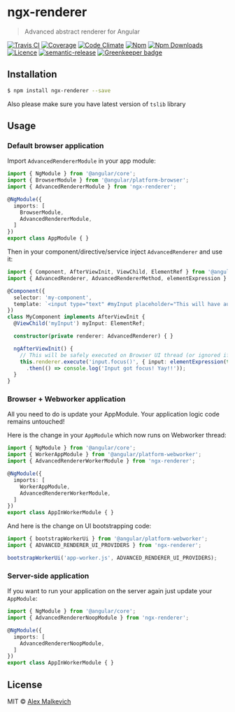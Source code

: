 # ngx-renderer

> Advanced abstract renderer for Angular

[![Travis CI](https://img.shields.io/travis/gund/ngx-renderer/master.svg?maxAge=2592000)](https://travis-ci.org/gund/ngx-renderer)
[![Coverage](https://img.shields.io/codecov/c/github/gund/ngx-renderer.svg?maxAge=2592000)](https://codecov.io/gh/gund/ngx-renderer)
[![Code Climate](https://img.shields.io/codeclimate/github/gund/ngx-renderer.svg?maxAge=2592000)](https://codeclimate.com/github/gund/ngx-renderer)
[![Npm](https://img.shields.io/npm/v/ngx-renderer.svg?maxAge=2592000)](https://badge.fury.io/js/ngx-renderer)
[![Npm Downloads](https://img.shields.io/npm/dt/ngx-renderer.svg?maxAge=2592000)](https://www.npmjs.com/package/ngx-renderer)
[![Licence](https://img.shields.io/npm/l/ngx-renderer.svg?maxAge=2592000)](https://github.com/gund/ngx-renderer/blob/master/LICENSE)
[![semantic-release](https://img.shields.io/badge/%20%20%F0%9F%93%A6%F0%9F%9A%80-semantic--release-e10079.svg)](https://github.com/semantic-release/semantic-release)
[![Greenkeeper badge](https://badges.greenkeeper.io/gund/ngx-renderer.svg)](https://greenkeeper.io/)

## Installation

```bash
$ npm install ngx-renderer --save
```

Also please make sure you have latest version of `tslib` library

## Usage

### Default browser application

Import `AdvancedRendererModule` in your app module:
```ts
import { NgModule } from '@angular/core';
import { BrowserModule } from '@angular/platform-browser';
import { AdvancedRendererModule } from 'ngx-renderer';

@NgModule({
  imports: [
    BrowserModule,
    AdvancedRendererModule,
  ]
})
export class AppModule { }
```

Then in your component/directive/service inject `AdvancedRenderer` and use it:
```ts
import { Component, AfterViewInit, ViewChild, ElementRef } from '@angular/core';
import { AdvancedRenderer, AdvancedRendererMethod, elementExpression } from 'ngx-renderer';

@Component({
  selector: 'my-component',
  template: `<input type="text" #myInput placeholder="This will have auto-focus">`
})
class MyComponent implements AfterViewInit {
  @ViewChild('myInput') myInput: ElementRef;

  constructor(private renderer: AdvancedRenderer) { }

  ngAfterViewInit() {
    // This will be safely executed on Browser UI thread (or ignored if not available)
    this.renderer.execute('input.focus()', { input: elementExpression(this.myInput) })
      .then(() => console.log('Input got focus! Yay!!'));
  }
}
```

### Browser + Webworker application

All you need to do is update your AppModule. Your application logic code remains untouched!

Here is the change in your `AppModule` which now runs on Webworker thread:
```ts
import { NgModule } from '@angular/core';
import { WorkerAppModule } from '@angular/platform-webworker';
import { AdvancedRendererWorkerModule } from 'ngx-renderer';

@NgModule({
  imports: [
    WorkerAppModule,
    AdvancedRendererWorkerModule,
  ]
})
export class AppInWorkerModule { }
```

And here is the change on UI bootstrapping code:
```ts
import { bootstrapWorkerUi } from '@angular/platform-webworker';
import { ADVANCED_RENDERER_UI_PROVIDERS } from 'ngx-renderer';

bootstrapWorkerUi('app-worker.js', ADVANCED_RENDERER_UI_PROVIDERS);
```

### Server-side application

If you want to run your application on the server again just update your `AppModule`:
```ts
import { NgModule } from '@angular/core';
import { AdvancedRendererNoopModule } from 'ngx-renderer';

@NgModule({
  imports: [
    AdvancedRendererNoopModule,
  ]
})
export class AppInWorkerModule { }
```

## License

MIT © [Alex Malkevich](malkevich.alex@gmail.com)
